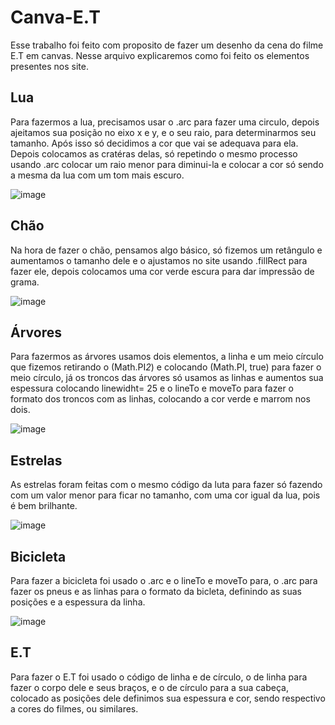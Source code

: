 # Canva-E.T

Esse trabalho foi feito com proposito de fazer um desenho da cena do filme E.T em canvas. Nesse arquivo explicaremos como foi feito os elementos presentes nos site.

## Lua 
Para fazermos a lua, precisamos usar o .arc para fazer uma circulo, depois ajeitamos sua posição no eixo x e y, e o seu raio, para determinarmos seu tamanho. Após isso só decidimos a cor que vai se adequava para ela. Depois colocamos as cratéras delas, só repetindo o mesmo processo usando .arc colocar um raio menor para diminui-la e colocar a cor só sendo a mesma da lua com um tom mais escuro.

![image](https://github.com/davin4sciment0/Canva-E.T/assets/127865701/f0420682-e39e-4d0e-a007-5942601b5345)

## Chão
Na hora de fazer o chão, pensamos algo básico, só fizemos um retângulo e aumentamos o tamanho dele e o ajustamos no site usando .fillRect para fazer ele, depois colocamos uma cor verde escura para dar impressão de grama.

![image](https://github.com/davin4sciment0/Canva-E.T/assets/127865701/d1823f76-83f1-4166-ac89-e1fa135a4fc5)


## Árvores
Para fazermos as árvores usamos dois elementos, a linha e um meio círculo que fizemos retirando o (Math.PI*2*) e colocando (Math.PI, true) para fazer o meio círculo, já os troncos das árvores só usamos as linhas e aumentos sua espessura colocando linewidht= 25 e o lineTo e moveTo para fazer o formato dos troncos com as linhas, colocando a cor verde e marrom nos dois.

![image](https://github.com/davin4sciment0/Canva-E.T/assets/127865701/1e00ba84-d7b1-4262-95ea-0450b1b57d0f)

## Estrelas 
As estrelas foram feitas com o mesmo código da luta para fazer só fazendo com um valor menor para ficar no tamanho, com uma cor igual da lua, pois é bem brilhante.

![image](https://github.com/davin4sciment0/Canva-E.T/assets/127865701/c6628b53-5819-41e9-af3f-6defb0adfa84)

## Bicicleta 
Para fazer a bicicleta foi usado o .arc e o lineTo e moveTo para, o .arc para fazer os pneus e as linhas para o formato da bicleta, definindo as suas posições e a espessura da linha.

![image](https://github.com/davin4sciment0/Canva-E.T/assets/127865701/7a3eb20a-ca58-4743-841d-639065a5e3c8)

## E.T
Para fazer o E.T foi usado o código de linha e de círculo, o de linha para fazer o corpo dele e seus braços, e o de círculo para a sua cabeça, colocado as posições dele definimos sua espessura e cor, sendo respectivo a cores do filmes, ou similares. 
